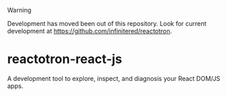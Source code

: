 > [!WARNING]  
> Development has moved been out of this repository. Look for current development at https://github.com/infinitered/reactotron.

# reactotron-react-js

A development tool to explore, inspect, and diagnosis your React DOM/JS apps.

